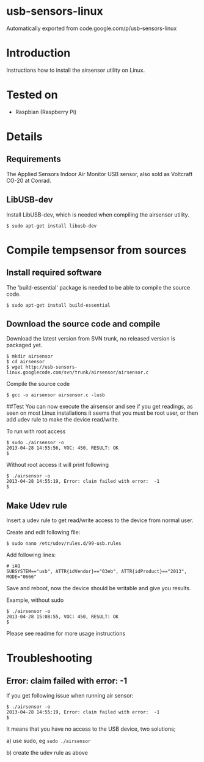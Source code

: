 # usb-sensors-linux
Automatically exported from code.google.com/p/usb-sensors-linux


# Introduction
Instructions how to install the airsensor utility on Linux.

# Tested on
* Raspbian (Raspberry Pi)

# Details

## Requirements
The Applied Sensors Indoor Air Monitor USB sensor, also sold as Voltcraft CO-20 at Conrad.

## LibUSB-dev
Install LibUSB-dev, which is needed when compiling the airsensor utility.

```
$ sudo apt-get install libusb-dev
```

# Compile tempsensor from sources

## Install required software
The 'build-essential' package is needed to be able to compile the source code.

```
$ sudo apt-get install build-essential
```

## Download the source code and compile

Download the latest version from SVN trunk, no released version is packaged yet.

```
$ mkdir airsensor
$ cd airsensor
$ wget http://usb-sensors-linux.googlecode.com/svn/trunk/airsensor/airsensor.c
```

Compile the source code

```
$ gcc -o airsensor airsensor.c -lusb
```

##Test
You can now execute the airsensor and see if you get readings, as seen on most Linux installations it seems that you must be root user, or then add udev rule to make the device read/write.

To run with root access

```
$ sudo ./airsensor -o
2013-04-28 14:55:56, VOC: 450, RESULT: OK
$
```

Without root access it will print following

```
$ ./airsensor -o
2013-04-28 14:55:19, Error: claim failed with error:  -1
$
```

## Make Udev rule

Insert a udev rule to get read/write access to the device from normal user.

Create and edit following file:

```
$ sudo nano /etc/udev/rules.d/99-usb.rules
```

Add following lines:

```
# iAQ 
SUBSYSTEM=="usb", ATTR{idVendor}=="03eb", ATTR{idProduct}=="2013", MODE="0666"
```

Save and reboot, now the device should be writable and give you results.

Example, without sudo

```
$ ./airsensor -o
2013-04-28 15:08:55, VOC: 450, RESULT: OK
$
```

Please see readme for more usage instructions

# Troubleshooting

## Error: claim failed with error: -1

If you get following issue when running air sensor:

```
$ ./airsensor -o
2013-04-28 14:55:19, Error: claim failed with error:  -1
$
```

It means that you have no access to the USB device, two solutions;

a) use sudo, eg ```sudo ./airsensor```

b) create the udev rule as above
